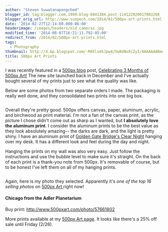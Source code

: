 ```yaml
---
author: "Steven Suwatanapongched"
blogger_id: tag:blogger.com,1999:blog-6841384.post-114122920017083268
blogger_orig_url: http://www.sunpech.com/2014/02/500px-art-prints.html
date: '2014-02-27T12:14:00.000-06:00'
headerimage: /images/headers/old_cameras.jpg
modified_time: '2014-08-07T16:21:11.792-05:00'
redirect_from: /2014/02/500px-art-prints.html
tags:
  - Photography
thumbnail: http://4.bp.blogspot.com/-MdXlsm5Jpw4/Uw8UNx0iZyI/AAAAAAABmdo/_jzFEqa0CHU/s600/500px-Boxes.jpg
title: 500px Art Prints
---
```



I was recently featured in a <a href="http://500px.com/blog">500px blog</a> post, <a href="http://500px.com/blog/1029/celebrating-3-months-of-500px-art">Celebrating 3 Months of 500px Art!</a> The new site launched back in December and I've actually bought several of my prints just to see what the quality was like.

Below are some photos from two separate orders I made. The packaging is really well done, and they consolidated two prints into one big box.

<img   border="0" src="http://4.bp.blogspot.com/-MdXlsm5Jpw4/Uw8UNx0iZyI/AAAAAAABmdo/_jzFEqa0CHU/s600/500px-Boxes.jpg" alt=""   />

Overall they're pretty good. 500px offers canvas, paper, aluminum, acrylic, and birchwood as print material. I'm not a fan of the canvas print, as the picture I chose didn't come out as sharp as I wanted, but <b>I absolutely love the aluminum print</b>. I consider the aluminum prints to be the best value as they look absolutely amazing-- the darks are dark, and the light is pretty shiny. I have an aluminum print of <a href="http://500px.com/photo/54143106">Golden Gate Bridge's Clear Night</a> hanging over my desk. It has a different look and feel during the day and night.

Hanging the prints on my wall was also very easy. Just follow the instructions and use the bubble level to make sure it's straight. On the back of each print is a thank-you note from 500px. It's removable of course, but to be honest I've left them on all of my hanging prints.

<img   border="0" src="http://4.bp.blogspot.com/-8EoUHaoNz1I/Uw-ACbuXW_I/AAAAAAABmd4/ig7Og9F9HYc/s600/2014-02-27+at+10-08-50.jpg" alt=""   />

Again, here is my photo they selected. Apparently it's <i>one of the top 16 selling photos</i> on <a href="http://500pxart.com/">500px Art </a>right now!

#### Chicago from the Adler Planetarium

Buy print: <a href="http://www.500pxart.com/photo/57661802">http://www.500pxart.com/photo/57661802</a>
<img   border="0" src="http://1.bp.blogspot.com/-fmjoN5zagrQ/UteDKVUZ2GI/AAAAAAABl4k/mszOUp4gOJc/s600/2014-01-12+at+17-51-42.jpg" alt=""   />

More prints available at my <a href="http://500pxart.com/sunpech">500px Art page</a>. It looks like there's a 25% off sale until Friday (2/28).

<a href="http://500pxart.com/sunpech"><img   border="0" src="http://4.bp.blogspot.com/-JFjjOafeL6s/Uw-EpSa6uDI/AAAAAAABmeE/bWjbHAprE-g/s600/Screen+Shot+2014-02-27+at+10.31.21+AM.png" alt=""  /></a>
